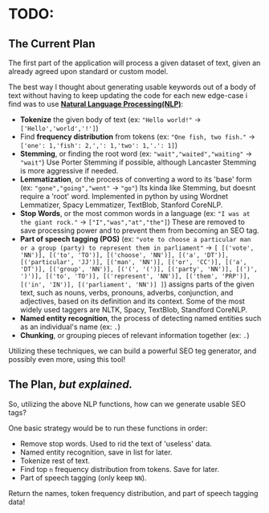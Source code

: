 # TODO:

## The Current Plan

The first part of the application will process a given dataset of text, given an already agreed upon standard or custom model.

The best way I thought about generating usable keywords out of a body of text without having to keep updating the code for each new edge-case i find was to use [**Natural Language Processing(NLP)**](https://www.kdnuggets.com/2020/05/text-mining-python-steps-examples.html):
- **Tokenize** the given body of text (ex: `"Hello world!"` -> `['Hello','world','!']`)
- Find **frequency distribution** from tokens (ex: `"One fish, two fish."` -> `['one': 1,'fish': 2,',': 1,'two': 1,'.': 1]`)
- **Stemming**, or finding the root word (ex: `"wait","waited","waiting"` -> `"wait"`) Use Porter Stemming if possible, although Lancaster Stemming is more aggressive if needed.
- **Lemmatization**, or the process of converting a word to its 'base' form (ex: `"gone","going","went"` -> `"go"`) Its kinda like Stemming, but doesnt require a 'root' word. Implemented in python by using Wordnet Lemmatizer, Spacy Lemmatizer, TextBlob, Stanford CoreNLP.
- **Stop Words**, or the most common words in a language (ex: `"I was at the giant rock."` -> `["I","was","at","the"]`) These are removed to save processing power and to prevent them from becoming an SEO tag.
- **Part of speech tagging (POS)** (ex: `"vote to choose a particular man or a group (party) to represent them in parliament"` -> `[ [('vote', 'NN')], [('to', 'TO')], [('choose', 'NN')], [('a', 'DT')], [('particular', 'JJ')], [('man', 'NN')], [('or', 'CC')], [('a', 'DT')], [('group', 'NN')], [('(', '(')], [('party', 'NN')], [(')', ')')], [('to', 'TO')], [('represent', 'NN')], [('them', 'PRP')], [('in', 'IN')], [('parliament', 'NN')] ]`) assigns parts of the given text, such as nouns, verbs, pronouns, adverbs, conjunction, and adjectives, based on its definition and its context. Some of the most widely used taggers are NLTK, Spacy, TextBlob, Standford CoreNLP.
- **Named entity recognition**, the process of detecting named entities such as an individual's name (ex: `.`)
- **Chunking**, or grouping pieces of relevant information together (ex: `.`)

Utilizing these techniques, we can build a powerful SEO teg generator, and possibly even more, using this tool!

## The Plan, _but explained._

So, utilizing the above NLP functions, how can we generate usable SEO tags?

One basic strategy would be to run these functions in order:

- Remove stop words. Used to rid the text of 'useless' data.
- Named entity recognition, save in list for later.
- Tokenize rest of text.
- Find top `n` frequency distribution from tokens. Save for later.
- Part of speech tagging (only keep `NN`).

Return the names, token frequency distribution, and part of speech tagging data!